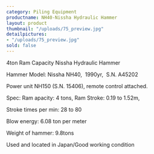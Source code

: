 ```yaml
---
category: Piling Equipment
productname: NH40-Nissha Hydraulic Hammer
layout: product
thumbnail: "/uploads/75_preview.jpg"
detailpictures:
- "/uploads/75_preview.jpg"
sold: false
---
```


4ton Ram Capacity Nissha Hydraulic Hammer

Hammer Model: Nissha NH40,  1990yr,  S.N. A45202

Power unit NH150 (S.N. 15406), remote control attached.

Spec: Ram apacity: 4 tons, Ram Stroke: 0.19 to 1.52m, 

Stroke times per min: 28 to 80

Blow energy: 6.08 ton per meter

Weight of hammer: 9.8tons

Used and located in Japan/Good working condition



